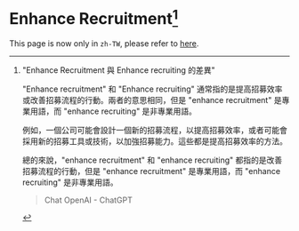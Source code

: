 # Enhance Recruitment[^1]

This page is now only in `zh-TW`, please refer to [here](/docs/zh_TW/secretary_team/tasks/enhance_recruitment/).

[^1]: "Enhance Recruitment 與 Enhance recruiting 的差異"

    "Enhance recruitment" 和 "Enhance recruiting" 通常指的是提高招募效率或改善招募流程的行動。兩者的意思相同，但是 "enhance recruitment" 是專業用語，而 "enhance recruiting" 是非專業用語。

    例如，一個公司可能會設計一個新的招募流程，以提高招募效率，或者可能會採用新的招募工具或技術，以加強招募能力。這些都是提高招募效率的方法。

    總的來說，"enhance recruitment" 和 "enhance recruiting" 都指的是改善招募流程的行動，但是 "enhance recruitment" 是專業用語，而 "enhance recruiting" 是非專業用語。

    > Chat OpenAI - ChatGPT
